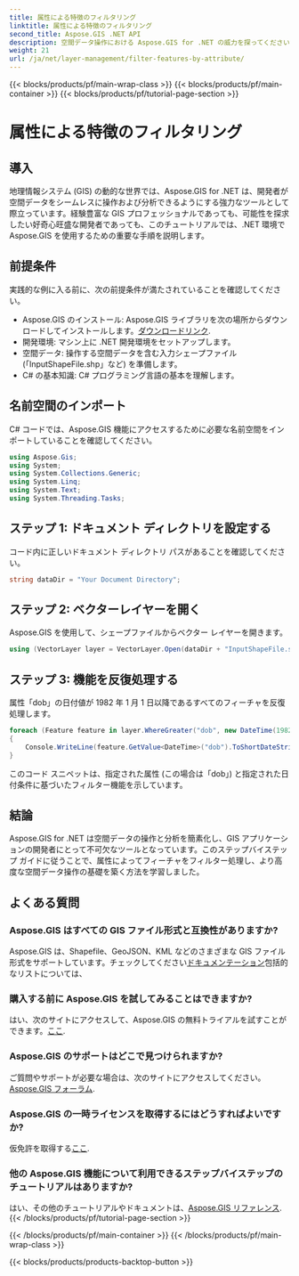 ```yaml
---
title: 属性による特徴のフィルタリング
linktitle: 属性による特徴のフィルタリング
second_title: Aspose.GIS .NET API
description: 空間データ操作における Aspose.GIS for .NET の威力を探ってください。フィーチャを簡単にフィルターし、GIS アプリケーションを強化し、生産性を向上します。
weight: 21
url: /ja/net/layer-management/filter-features-by-attribute/
---
```


{{< blocks/products/pf/main-wrap-class >}}
{{< blocks/products/pf/main-container >}}
{{< blocks/products/pf/tutorial-page-section >}}

# 属性による特徴のフィルタリング

## 導入
地理情報システム (GIS) の動的な世界では、Aspose.GIS for .NET は、開発者が空間データをシームレスに操作および分析できるようにする強力なツールとして際立っています。経験豊富な GIS プロフェッショナルであっても、可能性を探求したい好奇心旺盛な開発者であっても、このチュートリアルでは、.NET 環境で Aspose.GIS を使用するための重要な手順を説明します。
## 前提条件
実践的な例に入る前に、次の前提条件が満たされていることを確認してください。
-  Aspose.GIS のインストール: Aspose.GIS ライブラリを次の場所からダウンロードしてインストールします。[ダウンロードリンク](https://releases.aspose.com/gis/net/).
- 開発環境: マシン上に .NET 開発環境をセットアップします。
- 空間データ: 操作する空間データを含む入力シェープファイル (「InputShapeFile.shp」など) を準備します。
- C# の基本知識: C# プログラミング言語の基本を理解します。
## 名前空間のインポート
C# コードでは、Aspose.GIS 機能にアクセスするために必要な名前空間をインポートしていることを確認してください。
```csharp
using Aspose.Gis;
using System;
using System.Collections.Generic;
using System.Linq;
using System.Text;
using System.Threading.Tasks;
```
## ステップ 1: ドキュメント ディレクトリを設定する
コード内に正しいドキュメント ディレクトリ パスがあることを確認してください。
```csharp
string dataDir = "Your Document Directory";
```
## ステップ 2: ベクターレイヤーを開く
Aspose.GIS を使用して、シェープファイルからベクター レイヤーを開きます。
```csharp
using (VectorLayer layer = VectorLayer.Open(dataDir + "InputShapeFile.shp", Drivers.Shapefile))
```
## ステップ 3: 機能を反復処理する
属性「dob」の日付値が 1982 年 1 月 1 日以降であるすべてのフィーチャを反復処理します。
```csharp
foreach (Feature feature in layer.WhereGreater("dob", new DateTime(1982, 1, 1, 0, 0, 0)))
{
    Console.WriteLine(feature.GetValue<DateTime>("dob").ToShortDateString());
}
```
このコード スニペットは、指定された属性 (この場合は「dob」) と指定された日付条件に基づいたフィルター機能を示しています。
## 結論
Aspose.GIS for .NET は空間データの操作と分析を簡素化し、GIS アプリケーションの開発者にとって不可欠なツールとなっています。このステップバイステップ ガイドに従うことで、属性によってフィーチャをフィルター処理し、より高度な空間データ操作の基礎を築く方法を学習しました。
## よくある質問
### Aspose.GIS はすべての GIS ファイル形式と互換性がありますか?
 Aspose.GIS は、Shapefile、GeoJSON、KML などのさまざまな GIS ファイル形式をサポートしています。チェックしてください[ドキュメンテーション](https://reference.aspose.com/gis/net/)包括的なリストについては、
### 購入する前に Aspose.GIS を試してみることはできますか?
はい、次のサイトにアクセスして、Aspose.GIS の無料トライアルを試すことができます。[ここ](https://releases.aspose.com/).
### Aspose.GIS のサポートはどこで見つけられますか?
ご質問やサポートが必要な場合は、次のサイトにアクセスしてください。[Aspose.GIS フォーラム](https://forum.aspose.com/c/gis/33).
### Aspose.GIS の一時ライセンスを取得するにはどうすればよいですか?
仮免許を取得する[ここ](https://purchase.aspose.com/temporary-license/).
### 他の Aspose.GIS 機能について利用できるステップバイステップのチュートリアルはありますか?
はい、その他のチュートリアルやドキュメントは、[Aspose.GIS リファレンス](https://reference.aspose.com/gis/net/).
{{< /blocks/products/pf/tutorial-page-section >}}

{{< /blocks/products/pf/main-container >}}
{{< /blocks/products/pf/main-wrap-class >}}

{{< blocks/products/products-backtop-button >}}
